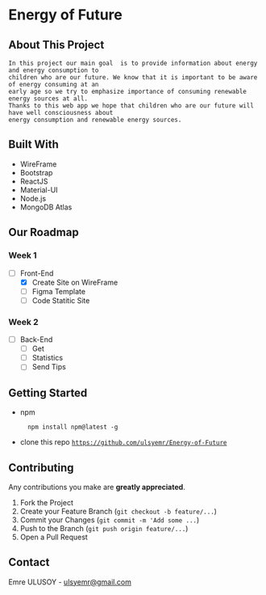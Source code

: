 # Energy of Future
## About This Project

	In this project our main goal  is to provide information about energy and energy consumption to
    children who are our future. We know that it is important to be aware of energy consuming at an
    early age so we try to emphasize importance of consuming renewable energy sources at all.
    Thanks to this web app we hope that children who are our future will have well consciousness about
    energy consumption and renewable energy sources.
    

## Built With

* WireFrame
* Bootstrap
* ReactJS
* Material-UI
* Node.js
* MongoDB Atlas

## Our Roadmap

### Week 1

- [ ] Front-End
    - [x] Create Site on WireFrame
    - [ ] Figma Template
    - [ ] Code Statitic Site
### Week 2
- [ ] Back-End 
    - [ ] Get
    - [ ] Statistics
    - [ ] Send Tips

## Getting Started
* npm

		npm install npm@latest -g
* clone this repo [`https://github.com/ulsyemr/Energy-of-Future`]()

## Contributing

Any contributions you make are **greatly appreciated**.

1. Fork the Project
2. Create your Feature Branch (`git checkout -b feature/...`)
3. Commit your Changes (`git commit -m 'Add some ...`)
4. Push to the Branch (`git push origin feature/...`)
5. Open a Pull Request


## Contact

Emre ULUSOY - [ulsyemr@gmail.com]()

